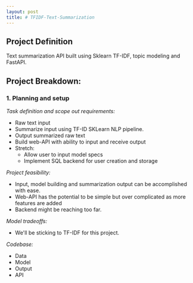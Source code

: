 ```yaml
---
layout: post
title: # TFIDF-Text-Summarization
---
```

## Project Definition
Text summarization API built using Sklearn TF-IDF, topic modeling and FastAPI.

## Project Breakdown:
### 1. Planning and setup

*Task definition and scope out requirements:*

- Raw text input
- Summarize input using TF-ID SKLearn NLP pipeline.
- Output summarized raw text
- Build web-API with ability to input and receive output
- Stretch:
    * Allow user to input model specs
    * Implement SQL backend for user creation and storage

*Project feasibility:*

- Input, model building and summarization output can be accomplished with ease.
- Web-API has the potential to be simple but over complicated as more features are added
- Backend might be reaching too far.

*Model tradeoffs:*

- We'll be sticking to TF-IDF for this project.

*Codebase:*
- Data
- Model
- Output
- API

